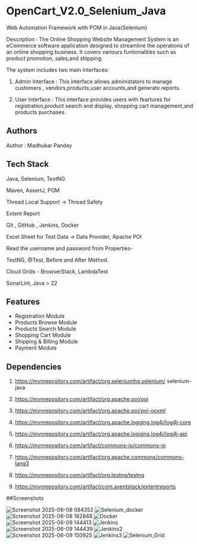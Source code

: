 # OpenCart_V2.0_Selenium_Java

Web Automation Framework with POM in Java(Selenium)

Description : The Online Shopping Website Management System is an eCommerce software application designed to streamline the operations of an online shopping business. It covers variours funtionalities such as product promotion, sales,and shipping. 

The system includes two main interfaces:
1. Admin Interface : This interface allows administators to manage customers , vendors,products,user accounts,and generate reports.

2. User Interface : This interface provides users with feartures for registration,product search and display, shopping cart management,and products purchases.

## Authors
Author : Madhukar Pandey 

## Tech Stack
Java, Selenium, TestNG

Maven, AssertJ, POM

Thread Local Support → Thread Safety

Extent Report

Git , GitHub , Jenkins, Docker

Excel Sheet for Test Data → Data Provider, Apache POI

Read the username and password from Properties-

TestNG, @Test, Before and After Method.

Cloud Grids - BrowserStack, LambdaTest

SonarLint, Java > 22


## Features

- Registration Module 
- Products Browse Module
- Products Search Module
- Shopping Cart Module 
- Shipping & Billing Module 
- Payment Module 


## Dependencies


1. https://mvnrepository.com/artifact/org.seleniumhq.selenium/   selenium-java 

2. https://mvnrepository.com/artifact/org.apache.poi/poi 

3. https://mvnrepository.com/artifact/org.apache.poi/poi-ooxml

4. https://mvnrepository.com/artifact/org.apache.logging.log4j/log4j-core 

5. https://mvnrepository.com/artifact/org.apache.logging.log4j/log4j-api 

6. https://mvnrepository.com/artifact/commons-io/commons-io

7. https://mvnrepository.com/artifact/org.apache.commons/commons-lang3

8. https://mvnrepository.com/artifact/org.testng/testng 

9. https://mvnrepository.com/artifact/com.aventstack/extentreports

##Screenshots

![Screenshot 2025-06-08 084352](https://github.com/user-attachments/assets/00c6f008-fae1-4e9f-8633-26873e006981)
![Selenium_docker](https://github.com/user-attachments/assets/24ae4c3d-2ad7-492e-8683-29c766435bb6)
![Screenshot 2025-06-08 182848](https://github.com/user-attachments/assets/4c303da4-3533-4db5-80bf-77519609a107)
![Docker](https://github.com/user-attachments/assets/f78debb8-9346-4d4d-b012-a1819feadf75)
![Screenshot 2025-06-09 144413](https://github.com/user-attachments/assets/021623a4-c681-4339-9cd6-9738617103e8)
![Jenkins](https://github.com/user-attachments/assets/ccbd5fbc-4102-4450-9b5f-ae090071f392)
![Screenshot 2025-06-09 144439](https://github.com/user-attachments/assets/a0167d82-bcc3-458c-a428-133adb5935a8)
![Jenkins2](https://github.com/user-attachments/assets/2b54a302-467b-4058-b350-c723467efdba)
![Screenshot 2025-06-09 150925](https://github.com/user-attachments/assets/d9890bdd-61b3-4fce-86da-3d8483fb2db3)
![Jenkins3](https://github.com/user-attachments/assets/3aab3f51-efcd-45e4-88f3-e47b44d3b7b8)
![Selenium_Grid](https://github.com/user-attachments/assets/c511b054-1526-4a90-adcb-894e929f894a)


